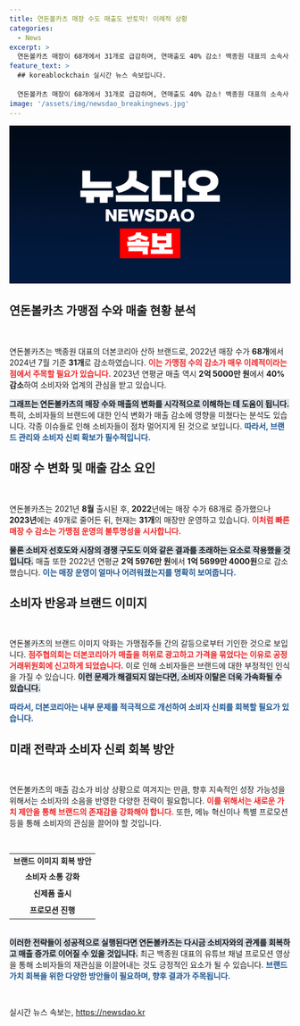 ```yaml
---
title: 연돈볼카츠 매장 수도 매출도 반토막! 이례적 상황
categories:
  - News
excerpt: >
  연돈볼카츠 매장이 68개에서 31개로 급감하며, 연매출도 40% 감소! 백종원 대표의 소속사 더본코리아의 갈등이 브랜드 이미지에 타격을 줄까? 가맹업계의 이례적 반응이 주목된다.
feature_text: >
  ## koreablockchain 실시간 뉴스 속보입니다.

  연돈볼카츠 매장이 68개에서 31개로 급감하며, 연매출도 40% 감소! 백종원 대표의 소속사 더본코리아의 갈등이 브랜드 이미지에 타격을 줄까? 가맹업계의 이례적 반응이 주목된다.
image: '/assets/img/newsdao_breakingnews.jpg'
---
```


<p><img src="/assets/img/newsdao_breakingnews.jpg" alt="koreablockchain 속보" /></p>

<h2 data-ke-size="size26">연돈볼카츠 가맹점 수와 매출 현황 분석</h2>

<p data-ke-size="size16">&nbsp;</p>

<p>연돈볼카츠는 백종원 대표의 더본코리아 산하 브랜드로, 2022년 매장 수가 <strong>68개</strong>에서 2024년 7월 기준 <strong>31개</strong>로 감소하였습니다. <b><span style="color: #ee2323;">이는 가맹점 수의 감소가 매우 이례적이라는 점에서 주목할 필요가 있습니다.</span></b> 2023년 연평균 매출 역시 <strong>2억 5000만 원</strong>에서 <strong>40% 감소</strong>하여 소비자와 업계의 관심을 받고 있습니다. </p>

<p><b><span style="background-color: #21538527;">그래프는 연돈볼카츠의 매장 수와 매출의 변화를 시각적으로 이해하는 데 도움이 됩니다.</span></b> 특히, 소비자들의 브랜드에 대한 인식 변화가 매출 감소에 영향을 미쳤다는 분석도 있습니다. 각종 이슈들로 인해 소비자들이 점차 멀어지게 된 것으로 보입니다. <b><span style="color: #1a5490;">따라서, 브랜드 관리와 소비자 신뢰 확보가 필수적입니다.</span></b></p>

<h2 data-ke-size="size26">매장 수 변화 및 매출 감소 요인</h2>

<p data-ke-size="size16">&nbsp;</p>

<p>연돈볼카츠는 2021년 <strong>8월</strong> 출시된 후, <strong>2022</strong>년에는 매장 수가 68개로 증가했으나 <strong>2023년</strong>에는 49개로 줄어든 뒤, 현재는 <strong>31개</strong>의 매장만 운영하고 있습니다. <b><span style="color: #ee2323;">이처럼 빠른 매장 수 감소는 가맹점 운영의 불투명성을 시사합니다.</span></b> </p>

<p><b><span style="background-color: #21538527;">물론 소비자 선호도와 시장의 경쟁 구도도 이와 같은 결과를 초래하는 요소로 작용했을 것입니다.</span></b> 매출 또한 2022년 연평균 <strong>2억 5976만 원</strong>에서 <strong>1억 5699만 4000원</strong>으로 감소했습니다. <b><span style="color: #1a5490;">이는 매장 운영이 얼마나 어려워졌는지를 명확히 보여줍니다.</span></b></p>

<h2 data-ke-size="size26">소비자 반응과 브랜드 이미지</h2>

<p data-ke-size="size16">&nbsp;</p>

<p>연돈볼카츠의 브랜드 이미지 악화는 가맹점주들 간의 갈등으로부터 기인한 것으로 보입니다. <b><span style="color: #ee2323;">점주협의회는 더본코리아가 매출을 허위로 광고하고 가격을 묶었다는 이유로 공정거래위원회에 신고하게 되었습니다.</span></b> 이로 인해 소비자들은 브랜드에 대한 부정적인 인식을 가질 수 있습니다. <b><span style="background-color: #21538527;">이런 문제가 해결되지 않는다면, 소비자 이탈은 더욱 가속화될 수 있습니다.</span></b></p>

<p><b><span style="color: #1a5490;">따라서, 더본코리아는 내부 문제를 적극적으로 개선하여 소비자 신뢰를 회복할 필요가 있습니다.</span></b></p>

<h2 data-ke-size="size26">미래 전략과 소비자 신뢰 회복 방안</h2>

<p data-ke-size="size16">&nbsp;</p>

<p>연돈볼카츠의 매출 감소가 비상 상황으로 여겨지는 만큼, 향후 지속적인 성장 가능성을 위해서는 소비자의 소음을 반영한 다양한 전략이 필요합니다. <b><span style="color: #ee2323;">이를 위해서는 새로운 가치 제안을 통해 브랜드의 존재감을 강화해야 합니다.</span></b> 또한, 메뉴 혁신이나 특별 프로모션 등을 통해 소비자의 관심을 끌어야 할 것입니다.</p>

<p><br></p>

<table>
<tr>
<td style="text-align: center; height: 17px;"><b>브랜드 이미지 회복 방안</b></td>
</tr>
<tr>
<td style="text-align: center; height: 25px;"><b>소비자 소통 강화</b></td>
</tr>
<tr>
<td style="text-align: center; height: 25px;"><b>신제품 출시</b></td>
</tr>
<tr>
<td style="text-align: center; height: 25px;"><b>프로모션 진행</b></td>
</tr>
</table>

<p><br>
<b><span style="background-color: #21538527;">이러한 전략들이 성공적으로 실행된다면 연돈볼카츠는 다시금 소비자와의 관계를 회복하고 매출 증가로 이어질 수 있을 것입니다.</span></b> 최근 백종원 대표의 유튜브 채널 프로모션 영상을 통해 소비자들의 재관심을 이끌어내는 것도 긍정적인 요소가 될 수 있습니다. <b><span style="color: #1a5490;">브랜드 가치 회복을 위한 다양한 방안들이 필요하며, 향후 결과가 주목됩니다.</span></b></p>

<p data-ke-size="size16">&nbsp;</p>
실시간 뉴스 속보는, <a href="https://newsdao.kr" rel="dofollow">https://newsdao.kr</a>


